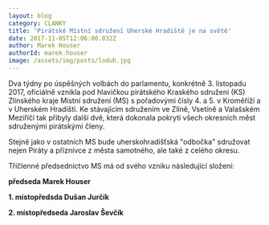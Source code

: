 ```yaml
---
layout: blog
category: CLANKY
title: 'Pirátské Místní sdružení Uherské Hradiště je na světě'
date: 2017-11-05T12:06:00.032Z
author: Marek Houser
authorId: marek.houser
image: /assets/img/posts/loduh.jpg
---
```

Dva týdny po úspěšných volbách do parlamentu, konkrétně 3. listopadu 2017, oficiálně vznikla pod hlavičkou pirátského Kraského sdružení (KS) Zlínského kraje Místní sdružení (MS) s pořadovými čísly 4. a 5. v Kroměříži a v Uherském Hradišti. Ke stávajícím sdružením ve Zlíně, Vsetíně a Valašském Meziříčí tak přibyly další dvě, která dokonala pokrytí všech okresních měst sdruženými pirátskými členy.

Stejně jako v ostatních MS bude uherskohradišťská "odbočka" sdružovat nejen Piráty a příznivce z města samotného, ale také z celého okresu.

Tříčlenné předsednictvo MS má od svého vzniku následující složení:

**předseda Marek Houser**

**1. místopředsda Dušan Jurčík**

**2. místopředseda Jaroslav Ševčík**
